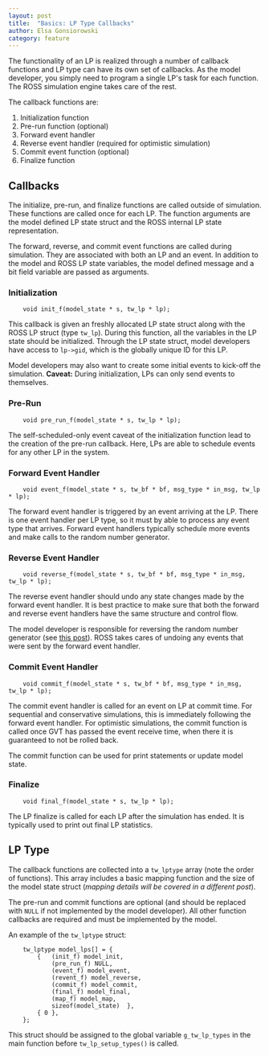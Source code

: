 ```yaml
---
layout: post
title:  "Basics: LP Type Callbacks"
author: Elsa Gonsiorowski
category: feature
---
```


The functionality of an LP is realized through a number of callback functions and LP type can have its own set of callbacks.
As the model developer, you simply need to program a single LP's task for each function.
The ROSS simulation engine takes care of the rest.

The callback functions are:

1. Initialization function
2. Pre-run function (optional)
2. Forward event handler
2. Reverse event handler (required for optimistic simulation)
2. Commit event function (optional)
2. Finalize function

## Callbacks

The initialize, pre-run, and finalize functions are called outside of simulation.
These functions are called once for each LP.
The function arguments are the model defined LP state struct and the ROSS internal LP state representation.

The forward, reverse, and commit event functions are called during simulation.
They are associated with both an LP and an event.
In addition to the model and ROSS LP state variables, the model defined message and a bit field variable are passed as arguments.

### Initialization

```
    void init_f(model_state * s, tw_lp * lp);
```

This callback is given an freshly allocated LP state struct along with the ROSS LP struct (type `tw_lp`).
During this function, all the variables in the LP state should be initialized.
Through the LP state struct, model developers have access to `lp->gid`, which is the globally unique ID for this LP.

Model developers may also want to create some initial events to kick-off the simulation.
**Caveat:** During initialization, LPs can only send events to themselves.

### Pre-Run

```
    void pre_run_f(model_state * s, tw_lp * lp);
```

The self-scheduled-only event caveat of the initialization function lead to the creation of the pre-run callback.
Here, LPs are able to schedule events for any other LP in the system.

### Forward Event Handler

```
    void event_f(model_state * s, tw_bf * bf, msg_type * in_msg, tw_lp * lp);
```

The forward event handler is triggered by an event arriving at the LP.
There is one event handler per LP type, so it must by able to process any event type that arrives.
Forward event handlers typically schedule more events and make calls to the random number generator.

### Reverse Event Handler

```
    void reverse_f(model_state * s, tw_bf * bf, msg_type * in_msg, tw_lp * lp);
```

The reverse event handler should undo any state changes made by the forward event handler.
It is best practice to make sure that both the forward and reverse event handlers have the same structure and control flow.

The model developer is responsible for reversing the random number generator (see [this post](http://carothersc.github.io/ROSS/feature/random-numbers.html)).
ROSS takes cares of undoing any events that were sent by the forward event handler.

### Commit Event Handler

```
    void commit_f(model_state * s, tw_bf * bf, msg_type * in_msg, tw_lp * lp);
```

The commit event handler is called for an event on LP at commit time.
For sequential and conservative simulations, this is immediately following the forward event handler.
For optimistic simulations, the commit function is called once GVT has passed the event receive time, when there it is guaranteed to not be rolled back.

The commit function can be used for print statements or update model state.

### Finalize

```
    void final_f(model_state * s, tw_lp * lp);
```

The LP finalize is called for each LP after the simulation has ended.
It is typically used to print out final LP statistics.

## LP Type

The callback functions are collected into a `tw_lptype` array (note the order of functions).
This array includes a basic mapping function and the size of the model state struct (*mapping details will be covered in a different post*).

The pre-run and commit functions are optional (and should be replaced with `NULL` if not implemented by the model developer).
All other function callbacks are required and must be implemented by the model.

An example of the `tw_lptype` struct:

```
    tw_lptype model_lps[] = {
        {   (init_f) model_init,
            (pre_run_f) NULL,
            (event_f) model_event,
            (revent_f) model_reverse,
            (commit_f) model_commit,
            (final_f) model_final,
            (map_f) model_map,
            sizeof(model_state)  },
        { 0 },
    };
```

This struct should be assigned to the global variable `g_tw_lp_types` in the main function before `tw_lp_setup_types()` is called.
